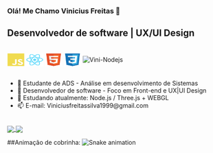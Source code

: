 ### Olá! Me Chamo Vinicius Freitas 👋

<h2>Desenvolvedor de software | UX/UI Design</h2>
<br>
<div style="display: inline_block">
    <img align="center" alt="Vini-Js" height="30" width="40" src="https://raw.githubusercontent.com/devicons/devicon/master/icons/javascript/javascript-plain.svg">
    <img align="center" alt="Vini-React" height="30" width="40" src="https://raw.githubusercontent.com/devicons/devicon/master/icons/react/react-original.svg">
    <img align="center" alt="Vini-HTML" height="30" width="40" src="https://raw.githubusercontent.com/devicons/devicon/master/icons/html5/html5-original.svg">
    <img align="center" alt="Vini-CSS" height="30" width="40" src="https://raw.githubusercontent.com/devicons/devicon/master/icons/css3/css3-original.svg">
    <img align="center" alt="Vini-Nodejs" height="30" width="40" src="https://cdn.jsdelivr.net/gh/devicons/devicon@latest/icons/nodejs/nodejs-original-wordmark.svg" />
</div>
<br>
<ul>
    <li>🔭 Estudante de ADS - Análise em desenvolvimento de Sistemas</li>
    <li>🔭 Desenvolvedor de software - Foco em Front-end e UX|UI Design</li>
    <li>🌱 Estudando atualmente: Node.js / Three.js + WEBGL</li>
    <li>📫 E-mail: Viniciusfreitassilva1999@gmail.com</li>
</ul>
<br>
<a href="https://github.com/Freitas024/github-readme-stats">
  <img height=200 align="center" src="https://github-readme-stats.vercel.app/api?username=Freitas024" />
</a>
<a href="https://github.com/Freitas024/convoychat">
  <img height=200 align="center" src="https://github-readme-stats.vercel.app/api/top-langs?username=Freitas024&layout=compact&langs_count=8&card_width=300" />
</a>

##Animação de cobrinha:
![Snake animation](https://github.com/Freitas024/Freitas024/blob/output/snake.svg)

